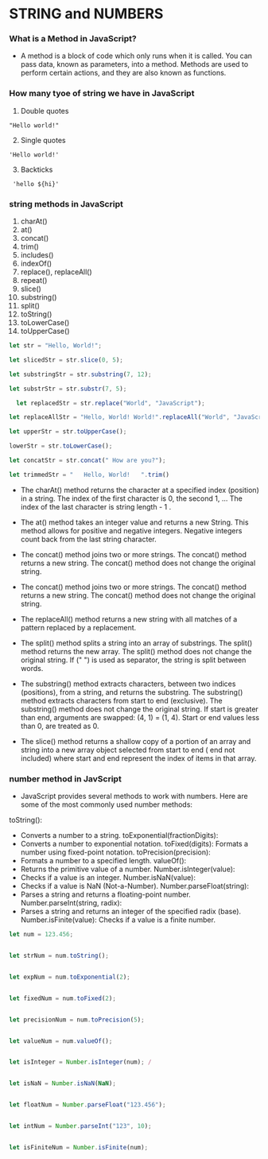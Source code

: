 # STRING and NUMBERS

### What is a Method in JavaScript?
+ A method is a block of code which only runs when
it is called. You can pass data, known as
parameters, into a method. Methods are used to
perform certain actions, and they are also known
as functions.

### How many tyoe of string we have in JavaScript
1.  Double quotes
```javaSript
"Hello world!"
```
2.  Single quotes
```javaSript
'Hello world!'
```
3.  Backticks
```javaSript
 'hello ${hi}'
```



### string methods in JavaScript
1. charAt()
2. at()
3. concat()
4. trim()
5. includes()
6. indexOf()
7. replace(), replaceAll()
8. repeat()
9. slice()
10. substring()
11. split()
12. toString()
13. toLowerCase()
14. toUpperCase()

```javascript
let str = "Hello, World!";
```
```javascript
let slicedStr = str.slice(0, 5);
```
```javascript
let substringStr = str.substring(7, 12);
```
```javascript
let substrStr = str.substr(7, 5);
```
```javascript
  let replacedStr = str.replace("World", "JavaScript");
```
```javascript
let replaceAllStr = "Hello, World! World!".replaceAll("World", "JavaScript");
```
```javascript
let upperStr = str.toUpperCase();
```
```javascript
lowerStr = str.toLowerCase();
```
```javascript
let concatStr = str.concat(" How are you?");
```
```javascript
let trimmedStr = "   Hello, World!   ".trim()
```
+ The charAt() method returns the character at a specified index (position) in a string.
The index of the first character is 0, the second 1, ...
The index of the last character is string length - 1 .

+ The at() method takes an integer value and returns a new String.
This method allows for positive and negative integers. Negative
integers count back from the last string character.

+ The concat() method joins two or more strings.
The concat() method returns a new string.
The concat() method does not change the original string.

+ The concat() method joins two or more strings.
The concat() method returns a new string.
The concat() method does not change the original string.

+ The replaceAll() method returns a new string with all matches of a pattern replaced by
a replacement.

+ The split() method splits a string into an array of substrings. The split() method
returns the new array. The split() method does not change the original string. If (" ") is
used as separator, the string is split between words. 

+ The substring() method extracts characters, between two indices (positions), from a string, and
returns the substring.
The substring() method extracts characters from start to end (exclusive).
The substring() method does not change the original string.
If start is greater than end, arguments are swapped: (4, 1) = (1, 4).
Start or end values less than 0, are treated as 0.

+ The slice() method returns a shallow copy of a portion of an array and string into a new array object
selected from start to end ( end not included) where start and end represent the index of items in
that array.

### number method in JavScript
+ JavaScript provides several methods to work with numbers. Here are some of the most commonly used number methods:

toString():
+ Converts a number to a string.
toExponential(fractionDigits):
+ Converts a number to exponential notation.
toFixed(digits): 
Formats a number using fixed-point notation.
toPrecision(precision):
+ Formats a number to a specified length.
valueOf(): 
+ Returns the primitive value of a number.
Number.isInteger(value):
+ Checks if a value is an integer.
Number.isNaN(value):
+ Checks if a value is NaN (Not-a-Number).
Number.parseFloat(string): 
+ Parses a string and returns a floating-point number.
Number.parseInt(string, radix):
+ Parses a string and returns an integer of the specified radix (base).
Number.isFinite(value): 
Checks if a value is a finite number.


```javascript
let num = 123.456;


let strNum = num.toString();


let expNum = num.toExponential(2); 


let fixedNum = num.toFixed(2); 


let precisionNum = num.toPrecision(5); 


let valueNum = num.valueOf();


let isInteger = Number.isInteger(num); /


let isNaN = Number.isNaN(NaN);


let floatNum = Number.parseFloat("123.456"); 


let intNum = Number.parseInt("123", 10); 


let isFiniteNum = Number.isFinite(num); 
```



